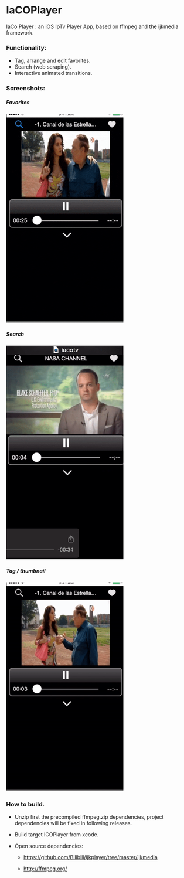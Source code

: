 # IaCOPlayer
IaCo Player : an iOS IpTv Player App, based on ffmpeg and the ijkmedia framework. 

### Functionality:
  - Tag, arrange and edit favorites.
  - Search (web scraping).
  - Interactive animated transitions.
  
### Screenshots:

##### Favorites
![enter image description here](https://raw.githubusercontent.com/iaco79/IaCOPlayer/master/demogif/part4.gif)

##### Search
![enter image description here](https://raw.githubusercontent.com/iaco79/IaCOPlayer/master/demogif/part2.gif)

##### Tag /  thumbnail 
![enter image description here](https://raw.githubusercontent.com/iaco79/IaCOPlayer/master/demogif/part3.gif)


### How to build.

* Unzip first the precompiled ffmpeg.zip dependencies, project dependencies will be fixed in following releases.
* Build target ICOPlayer from xcode.
* Open source dependencies:

  * https://github.com/Bilibili/ijkplayer/tree/master/ijkmedia
  
  * http://ffmpeg.org/



